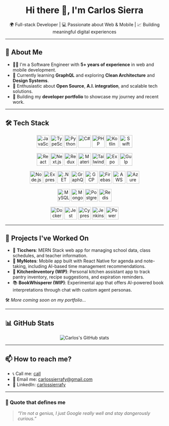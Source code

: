<h1 align="center">Hi there 👋, I'm Carlos Sierra</h1>

<p align="center">
  🌍 Full-stack Developer | 💻 Passionate about Web & Mobile | 📈 Building meaningful digital experiences
</p>

---

## 🚀 About Me

- 👨‍💻 I'm a Software Engineer with **5+ years of experience** in web and mobile development.
- 🌱 Currently learning **GraphQL** and exploring **Clean Architecture** and **Design Systems**.
- 🧠 Enthusiastic about **Open Source**, **A.I. integration**, and scalable tech solutions.
- 🧩 Building my **developer portfolio** to showcase my journey and recent work.

---

## 🛠️ Tech Stack

<p align="center">
  <!-- Languages -->
  <img src="https://carlossierrafy24.github.io/dev-utils/icons/languages/javascript.svg" height="40" alt="JavaScript"/>
  <img src="https://carlossierrafy24.github.io/dev-utils/icons/languages/typescript.svg" height="40" alt="TypeScript"/>
  <img src="https://carlossierrafy24.github.io/dev-utils/icons/languages/python.svg" height="40" alt="Python"/>
  <img src="https://carlossierrafy24.github.io/dev-utils/icons/languages/csharp.svg" height="40" alt="C#"/>
  <img src="https://carlossierrafy24.github.io/dev-utils/icons/languages/php.svg" height="40" alt="PHP"/>
  <img src="https://carlossierrafy24.github.io/dev-utils/icons/languages/kotlin.svg" height="40" alt="Kotlin"/>
  <img src="https://carlossierrafy24.github.io/dev-utils/icons/languages/swift.svg" height="40" alt="Swift"/>
</p>

<p align="center">
  <!-- Frontend -->
  <img src="https://carlossierrafy24.github.io/dev-utils/icons/frontend/react.svg" height="40" alt="React"/>
  <img src="https://carlossierrafy24.github.io/dev-utils/icons/frontend/nextjs.svg" height="40" alt="Next.js"/>
  <img src="https://carlossierrafy24.github.io/dev-utils/icons/frontend/redux.svg" height="40" alt="Redux"/>
  <img src="https://carlossierrafy24.github.io/dev-utils/icons/frontend/materialui.svg" height="40" alt="MaterialUI"/>
  <img src="https://carlossierrafy24.github.io/dev-utils/icons/frontend/tailwind.svg" height="40" alt="TailwindCSS"/>
  <img src="https://carlossierrafy24.github.io/dev-utils/icons/frontend/expo.svg" height="40" alt="Expo"/>
  <img src="https://carlossierrafy24.github.io/dev-utils/icons/frontend/gulp.svg" height="40" alt="Gulp"/>
</p>

<p align="center">
  <!-- Backend & Cloud -->
  <img src="https://carlossierrafy24.github.io/dev-utils/icons/backend/nodejs.svg" height="40" alt="Node.js"/>
  <img src="https://carlossierrafy24.github.io/dev-utils/icons/backend/express.svg" height="40" alt="Express"/>
  <img src="https://carlossierrafy24.github.io/dev-utils/icons/backend/dotnet.svg" height="40" alt=".NET"/>
  <img src="https://carlossierrafy24.github.io/dev-utils/icons/backend/graphql.svg" height="40" alt="GraphQL"/>
  <img src="https://carlossierrafy24.github.io/dev-utils/icons/cloud/gcp.svg" height="40" alt="GCP"/>
  <img src="https://carlossierrafy24.github.io/dev-utils/icons/cloud/firebase.svg" height="40" alt="Firebase"/>
  <img src="https://carlossierrafy24.github.io/dev-utils/icons/cloud/aws.svg" height="40" alt="AWS"/>
  <img src="https://carlossierrafy24.github.io/dev-utils/icons/cloud/azure.svg" height="40" alt="Azure"/>
</p>

<p align="center">
  <!-- Databases -->
  <img src="https://carlossierrafy24.github.io/dev-utils/icons/databases/mysql.svg" height="40" alt="MySQL"/>
  <img src="https://carlossierrafy24.github.io/dev-utils/icons/databases/mongodb.svg" height="40" alt="MongoDB"/>
  <img src="https://carlossierrafy24.github.io/dev-utils/icons/databases/postgresql.svg" height="40" alt="PostgreSQL"/>
  <img src="https://carlossierrafy24.github.io/dev-utils/icons/databases/redis.svg" height="40" alt="Redis"/>
</p>

<p align="center">
  <!-- Tools & Testing -->
  <img src="https://carlossierrafy24.github.io/dev-utils/icons/tools/docker.svg" height="40" alt="Docker"/>
  <img src="https://carlossierrafy24.github.io/dev-utils/icons/tools/jest.svg" height="40" alt="Jest"/>
  <img src="https://carlossierrafy24.github.io/dev-utils/icons/tools/cypress.svg" height="40" alt="Cypress"/>
  <img src="https://carlossierrafy24.github.io/dev-utils/icons/tools/jenkins.svg" height="40" alt="Jenkins"/>
  <img src="https://carlossierrafy24.github.io/dev-utils/icons/tools/powerbi.svg" height="40" alt="Power BI"/>
</p>


---

## 💼 Projects I've Worked On

- 🏫 **Ticchers**: MERN Stack web app for managing school data, class schedules, and teacher information.
- 📝 **MyNotes**: Mobile app built with React Native for agenda and note-taking, including AI-based time management recommendations.
- 🍳 **KitchenInventory (WIP)**: Personal kitchen assistant app to track pantry inventory, recipe suggestions, and expiration reminders.
- 📚 **BookWhisperer (WIP)**: Experimental app that offers AI-powered book interpretations through chat with custom agent personas.

🛠️ _More coming soon on my portfolio..._

---

## 📊 GitHub Stats

<p align="center">
  <img src="https://github-readme-stats.vercel.app/api?username=carlossierrafy24&show_icons=true&theme=tokyonight" alt="Carlos's GitHub stats"/>
</p>

---

## 📫 How to reach me?

- 📞 Call me: <a href="call:573058238019" >call</a>  
- 📧 Email me: carlossierrafy@gmail.com  
- 💼 LinkedIn: [carlossierrafy](https://www.linkedin.com/in/carlossierrafy)

---
### 🧠 Quote that defines me

> _“I’m not a genius, I just Google really well and stay dangerously curious.”_
